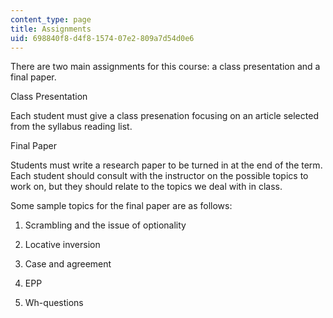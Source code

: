 ```yaml
---
content_type: page
title: Assignments
uid: 698840f8-d4f8-1574-07e2-809a7d54d0e6
---
```


There are two main assignments for this course: a class presentation and a final paper.

Class Presentation

Each student must give a class presenation focusing on an article selected from the syllabus reading list.

Final Paper

Students must write a research paper to be turned in at the end of the term. Each student should consult with the instructor on the possible topics to work on, but they should relate to the topics we deal with in class.

Some sample topics for the final paper are as follows:

1) Scrambling and the issue of optionality

2) Locative inversion

3) Case and agreement

4) EPP

5) Wh-questions